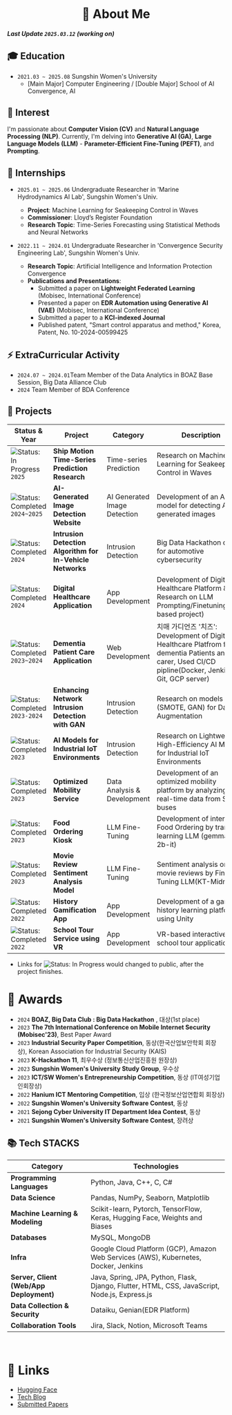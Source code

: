 <div align="center">

# 🚀 About Me  

</div>

##### Last Update `2025.03.12` (working on)

## 🎓 Education
- `2021.03 ~ 2025.08` Sungshin Women's University 
  - [Main Major] Computer Engineering / [Double Major] School of AI Convergence, AI

## 👀 Interest
I'm passionate about **Computer Vision (CV)** and **Natural Language Processing (NLP)**. 
Currently, I'm delving into **Generative AI (GA)**, **Large Language Models (LLM)** - **Parameter-Efficient Fine-Tuning (PEFT)**, and **Prompting**.

## 🔧 Internships
- `2025.01 ~ 2025.06` Undergraduate Researcher in 'Marine Hydrodynamics AI Lab', Sungshin Women's Univ.  
  - **Project**: Machine Learning for Seakeeping Control in Waves
  - **Commissioner**: Lloyd’s Register Foundation
  - **Research Topic**: Time-Series Forecasting using Statistical Methods and Neural Networks

- `2022.11 ~ 2024.01` Undergraduate Researcher in 'Convergence Security Engineering Lab', Sungshin Women's Univ.
  - **Research Topic**: Artificial Intelligence and Information Protection Convergence
  - **Publications and Presentations**:
    - Submitted a paper on **Lightweight Federated Learning** (Mobisec, International Conference)
    - Presented a paper on **EDR Automation using Generative AI (VAE)** (Mobisec, International Conference)
    - Submitted a paper to a **KCI-indexed Journal**
    - Published patent, "Smart control apparatus and method," Korea, Patent, No. 10-2024-00599425 

## ⚡ ExtraCurricular Activity
- `2024.07 ~ 2024.01`Team Member of the Data Analytics in BOAZ Base Session, Big Data Alliance Club 
- `2024` Team Member of BDA Conference 

## 📌 Projects

| **Status & Year** | **Project**                                                | **Category**                        | **Description**                                                                 | **Link** |
|------------------|-----------------------------------------------------------|--------------------------------------|---------------------------------------------------------------------------------|----------|
| ![Status: In Progress](https://img.shields.io/badge/Status-In%20Progress-yellow) `2025` | **Ship Motion Time-Series Prediction Research** | Time-series Prediction           | Research on Machine Learning for Seakeeping Control in Waves                    | [Project Link-Private](https://github.com/haeun161/time_series) |
| ![Status: Completed](https://img.shields.io/badge/Status-In%20Progress-yellow) `2024~2025` | **AI-Generated Image Detection Website** | AI Generated Image Detection        | Development of an AI model for detecting AI-generated images          | [Project Link](https://github.com/haeun161/AI_Detector) |
| ![Status: Completed](https://img.shields.io/badge/Status-Completed-brightgreen) `2024` | **Intrusion Detection Algorithm for In-Vehicle Networks** | Intrusion Detection        | Big Data Hackathon on IDS for automotive cybersecurity                     | [Project Link](https://github.com/haeun161/BOAZ_DAY2024) |
| ![Status: Completed](https://img.shields.io/badge/Status-Completed-brightgreen) `2024` | **Digital Healthcare Application** | App Development                        | Development of Digital Healthcare Platform & Research on LLM Prompting/Finetuning(MSA based project)| - |
| ![Status: Completed](https://img.shields.io/badge/Status-Completed-brightgreen) `2023~2024` | **Dementia Patient Care Application** | Web Development                         | 치매 가디언즈 '치즈': Development of Digital Healthcare Platfrom for dementia Patients and carer, Used CI/CD pipline(Docker, Jenkins, Git, GCP server)                                                        | [Project Link](https://github.com/haeun161/cheese) |
| ![Status: Completed](https://img.shields.io/badge/Status-Completed-brightgreen) `2023-2024` | **Enhancing Network Intrusion Detection with GAN** | Intrusion Detection              | Research on models (SMOTE, GAN) for Data Augmentation                            | [Project Link](https://github.com/haeun161/GAN_DataAugmentation-UNSW_NB15_Dataset) |
| ![Status: Completed](https://img.shields.io/badge/Status-Completed-brightgreen) `2023` | **AI Models for Industrial IoT Environments** | Intrusion Detection                 | Research on Lightweight, High-Efficiency AI Models for Industrial IoT Environments | [Project Link](https://github.com/haeun161/Lightweight-Federated-Learning-based-Intrusion-Detection-for-the-Industrial-Internet-of-Things) |
| ![Status: Completed](https://img.shields.io/badge/Status-Completed-brightgreen) `2023` | **Optimized Mobility Service** | Data Analysis & Development | Development of an optimized mobility platform by analyzing real-time data from Seoul buses | - |
| ![Status: Completed](https://img.shields.io/badge/Status-Completed-brightgreen) `2023` | **Food Ordering Kiosk** | LLM Fine-Tuning   | Development of interactive Food Ordering by transfer learning LLM (gemma-2b-it) | [Project Link](https://github.com/haeun161/LLM_FineTuning_Modeling) |
| ![Status: Completed](https://img.shields.io/badge/Status-Completed-brightgreen) `2023` | **Movie Review Sentiment Analysis Model** | LLM Fine-Tuning                      | Sentiment analysis on movie reviews by Fine-Tuning LLM(KT-Midm-7B)               | [Project Link](https://huggingface.co/haeun161/lora-midm-7b-nsmc) |
| ![Status: Completed](https://img.shields.io/badge/Status-Completed-brightgreen) `2022` | **History Gamification App** | App Development                         | Development of a gamified history learning platform using Unity                   | [Project Link](https://github.com/hanium22/hanium_project) |
| ![Status: Completed](https://img.shields.io/badge/Status-Completed-brightgreen) `2022` | **School Tour Service using VR** | App Development                         | VR-based interactive school tour application                                     | [Project Link](https://github.com/happySungMeow/sungMeow) |


- Links for ![Status: In Progress](https://img.shields.io/badge/Status-In%20Progress-yellow) would changed to public, after the project finishes.

# 🏅 Awards
- `2024` **BOAZ, Big Data Club : Big Data Hackathon** , 대상(1st place)
- `2023` **The 7th International Conference on Mobile Internet Security (Mobisec'23)**, Best Paper Award
- `2023` **Industrial Security Paper Competition**, 동상(한국산업보안학회 회장상), Korean Association for Industrial Security (KAIS)
- `2023` **K-Hackathon 11**, 최우수상 (정보통신산업진흥원 원장상)
- `2023` **Sungshin Women's University Study Group**, 우수상
- `2023` **ICT/SW Women's Entrepreneurship Competition**, 동상 (IT여성기업인회장상)
- `2022` **Hanium ICT Mentoring Competition**, 입상 (한국정보산업연합회 회장상)
- `2022` **Sungshin Women's University Software Contest**, 동상
- `2021` **Sejong Cyber University IT Department Idea Contest**, 동상
- `2021` **Sungshin Women's University Software Contest**, 장려상

## 📚 Tech STACKS

| **Category**                         | **Technologies**                                                                                                     |
|--------------------------------------|---------------------------------------------------------------------------------------------------------------------|
| **Programming Languages**            | Python, Java, C++, C, C#                                                                                            |
| **Data Science**                    | Pandas, NumPy, Seaborn, Matplotlib                                                                                  |
| **Machine Learning & Modeling**      | Scikit-learn, Pytorch, TensorFlow, Keras, Hugging Face, Weights and Biases                                          |
| **Databases**                        | MySQL, MongoDB                                                                                                      |
| **Infra**                            | Google Cloud Platform (GCP), Amazon Web Services (AWS), Kubernetes, Docker, Jenkins                                 |
| **Server, Client (Web/App Deployment)** | Java, Spring, JPA, Python, Flask, Django, Flutter, HTML, CSS, JavaScript, Node.js, Express.js             |
| **Data Collection & Security**       | Dataiku, Genian(EDR Platform)                                                                                      |
| **Collaboration Tools**              | Jira, Slack, Notion, Microsoft Teams                                                                                |

<br>

# 🔗 Links

- [Hugging Face](https://huggingface.co/haeun161)  
- [Tech Blog](https://haeun161.tistory.com/)
- [Submitted Papers](https://button-breeze-d77.notion.site/s-Research-Papers-1128c3821d6b80f396f7fc7fd861828b?pvs=4) 
</div>
